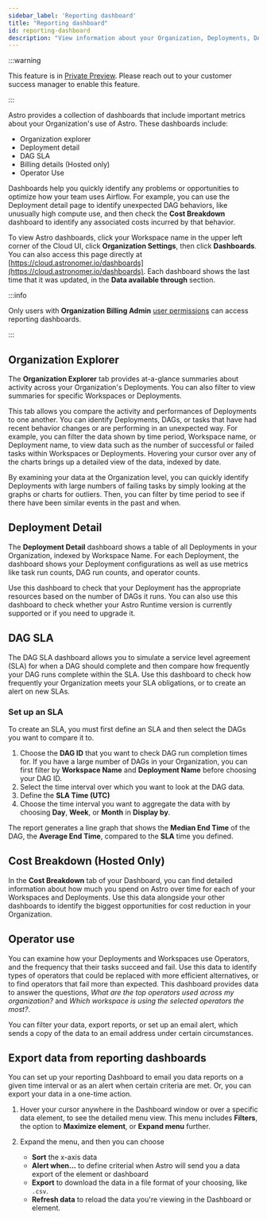 ```yaml
---
sidebar_label: 'Reporting dashboard'
title: "Reporting dashboard"
id: reporting-dashboard
description: "View information about your Organization, Deployments, DAGs, and costs."
---
```


:::warning

This feature is in [Private Preview](https://docs.astronomer.io/astro/feature-previews). Please reach out to your customer success manager to enable this feature.

:::

Astro provides a collection of dashboards that include important metrics about your Organization's use of Astro. These dashboards include:

- Organization explorer
- Deployment detail
- DAG SLA
- Billing details (Hosted only)
- Operator Use

Dashboards help you quickly identify any problems or opportunities to optimize how your team uses Airflow. For example, you can use the Deployment detail page to identify unexpected DAG behaviors, like unusually high compute use, and then check the **Cost Breakdown** dashboard to identify any associated costs incurred by that behavior.

To view Astro dashboards, click your Workspace name in the upper left corner of the Cloud UI, click **Organization Settings**, then click **Dashboards**. You can also access this page directly at [https://cloud.astronomer.io/dashboards](https://cloud.astronomer.io/dashboards). Each dashboard shows the last time that it was updated, in the **Data available through** section.

:::info

Only users with **Organization Billing Admin** [user permissions](user-permissions.md#organization-roles) can access reporting dashboards.

:::

## Organization Explorer

The **Organization Explorer** tab provides at-a-glance summaries about activity across your Organization's Deployments. You can also filter to view summaries for specific Workspaces or Deployments.

This tab allows you compare the activity and performances of Deployments to one another. You can identify Deployments, DAGs, or tasks that have had recent behavior changes or are performing in an unexpected way. For example, you can filter the data shown by time period, Workspace name, or Deployment name, to view data such as the number of successful or failed tasks within Workspaces or Deployments. Hovering your cursor over any of the charts brings up a detailed view of the data, indexed by date.

By examining your data at the Organization level, you can quickly identify Deployments with large numbers of failing tasks by simply looking at the graphs or charts for outliers. Then, you can filter by time period to see if there have been similar events in the past and when.

## Deployment Detail

The **Deployment Detail** dashboard shows a table of all Deployments in your Organization, indexed by Workspace Name. For each Deployment, the dashboard shows your Deployment configurations as well as use metrics like task run counts, DAG run counts, and operator counts.

Use this dashboard to check that your Deployment has the appropriate resources based on the number of DAGs it runs. You can also use this dashboard to check whether your Astro Runtime version is currently supported or if you need to upgrade it.

## DAG SLA

The DAG SLA dashboard allows you to simulate a service level agreement (SLA) for when a DAG should complete and then compare how frequently your DAG runs complete within the SLA. Use this dashboard to check how frequently your Organization meets your SLA obligations, or to create an alert on new SLAs.

### Set up an SLA

To create an SLA, you must first define an SLA and then select the DAGs you want to compare it to.

1. Choose the **DAG ID** that you want to check DAG run completion times for. If you have a large number of DAGs in your Organization, you can first filter by **Workspace Name** and **Deployment Name** before choosing your DAG ID.
2. Select the time interval over which you want to look at the DAG data.
3. Define the **SLA Time (UTC)**
4. Choose the time interval you want to aggregate the data with by choosing **Day**, **Week**, or **Month** in **Display by**.

The report generates a line graph that shows the **Median End Time** of the DAG, the **Average End Time**, compared to the **SLA** time you defined.

## Cost Breakdown (Hosted Only)

In the **Cost Breakdown** tab of your Dashboard, you can find detailed information about how much you spend on Astro over time for each of your Workspaces and Deployments. Use this data alongside your other dashboards to identify the biggest opportunities for cost reduction in your Organization.

## Operator use

You can examine how your Deployments and Workspaces use Operators, and the frequency that their tasks succeed and fail. Use this data to identify types of operators that could be replaced with more efficient alternatives, or to find operators that fail more than expected. This dashboard provides data to answer the questions, *What are the top operators used across my organization?* and *Which workspace is using the selected operators the most?*.

You can filter your data, export reports, or set up an email alert, which sends a copy of the data to an email address under certain circumstances.

## Export data from reporting dashboards

You can set up your reporting Dashboard to email you data reports on a given time interval or as an alert when certain criteria are met. Or, you can export your data in a one-time action.

1. Hover your cursor anywhere in the Dashboard window or over a specific data element, to see the detailed menu view. This menu includes **Filters**, the option to **Maximize element**, or **Expand menu** further.

2. Expand the menu, and then you can choose
    - **Sort** the x-axis data
    - **Alert when...** to define criterial when Astro will send you a data export of the element or dashboard
    - **Export** to download the data in a file format of your choosing, like `.csv`.
    - **Refresh data** to reload the data you're viewing in the Dashboard or element.

